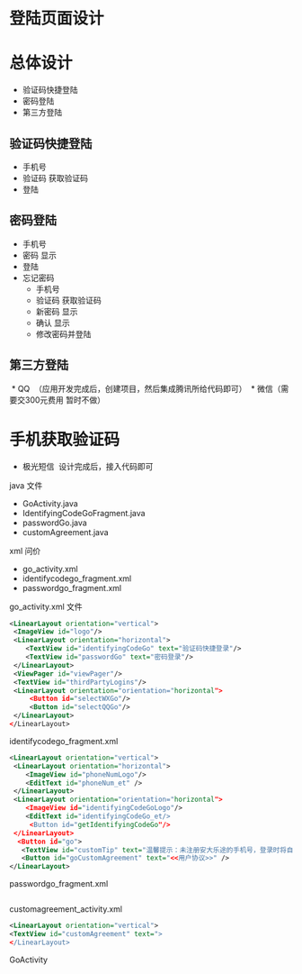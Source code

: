 # 登陆页面设计
# 总体设计
* 验证码快捷登陆
* 密码登陆
* 第三方登陆

## 验证码快捷登陆
* 手机号
* 验证码 获取验证码
* 登陆

## 密码登陆
* 手机号
* 密码 显示
* 登陆
* 忘记密码
  * 手机号
  * 验证码 获取验证码
  * 新密码 显示
  * 确认 显示
  * 修改密码并登陆

## 第三方登陆
  * QQ  （应用开发完成后，创建项目，然后集成腾讯所给代码即可）
  * 微信（需要交300元费用 暂时不做）

# 手机获取验证码
* 极光短信
  设计完成后，接入代码即可


java 文件
* GoActivity.java
* IdentifyingCodeGoFragment.java
* passwordGo.java
* customAgreement.java


xml 问价
* go_activity.xml
* identifycodego_fragment.xml
* passwordgo_fragment.xml

go_activity.xml 文件
```xml
<LinearLayout orientation="vertical">
 <ImageView id="logo"/>
 <LinearLayout orientation="horizontal">
    <TextView id="identifyingCodeGo" text="验证码快捷登录"/>
    <TextView id="passwordGo" text="密码登录"/>
 </LinearLayout>
 <ViewPager id="viewPager"/>
 <TextView id="thirdPartyLogins"/>
 <LinearLayout orientation="orientation="horizontal">
     <Button id="selectWXGo"/>
     <Button id="selectQQGo"/>
 </LinearLayout>
</LinearLayout>
```

identifycodego_fragment.xml
```xml
<LinearLayout orientation="vertical">
 <LinearLayout orientation="horizontal">
    <ImageView id="phoneNumLogo"/>
    <EditText id="phoneNum_et" />
 </LinearLayout>
 <LinearLayout orientation="orientation="horizontal">
    <ImageView id="identifyingCodeGoLogo"/>
    <EditText id="identifyingCodeGo_et/>
     <Button id="getIdentifyingCodeGo"/>
 </LinearLayout>
  <Button id="go">
   <TextView id="customTip" text="温馨提示：未注册安大乐途的手机号，登录时将自动注册，且代表您同意"/>
   <Button id="goCustomAgreement" text="<<用户协议>>" />
</LinearLayout>
```

passwordgo_fragment.xml
```xml
```

customagreement_activity.xml
```xml
<LinearLayout orientation="vertical">
<TextView id="customAgreement" text="> 
</LinearLayout>
```
GoActivity
```java

```
